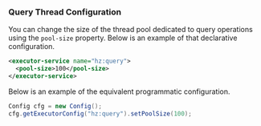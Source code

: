
### Query Thread Configuration

You can change the size of the thread pool dedicated to query operations using the `pool-size` property. Below is an example of that declarative configuration.

```xml
<executor-service name="hz:query">
  <pool-size>100</pool-size>
</executor-service>
```

Below is an example of the equivalent programmatic configuration.

```java
Config cfg = new Config();
cfg.getExecutorConfig("hz:query").setPoolSize(100);
```
